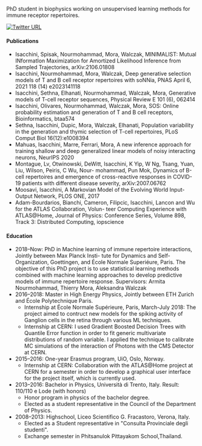PhD student in biophysics working on unsupervised learning methods for immune receptor repertoires.

[![Twitter URL](https://img.shields.io/twitter/url/https/twitter.com/bukotsunikki.svg?style=social&label=Follow%20%40giulioisacchini)](https://twitter.com/giulioisacchini)

#### Publications

* Isacchini, Spisak, Nourmohammad, Mora, Walczak, MINIMALIST: Mutual INformatIon Maximization for Amortized Likelihood Inference from Sampled Trajectories, 	arXiv:2106.01808
* Isacchini, Nourmohammad, Mora, Walczak, Deep generative selection models of T and B cell receptor repertoires with soNNia, PNAS April 6, 2021 118 (14) e2023141118
* Isacchini, Sethna, Elhanati, Nourmohammad, Walczak, Mora, Generative models of T-cell receptor sequences, Physical Review E 101 (6), 062414
* Isacchini, Olivares, Nourmohammad, Walczak, Mora, SOS: Online probability estimation and generation of T and B cell receptors, Bioinformatics, btaa574
* Sethna, Isacchini, Dupic, Mora, Walczak, Elhanati, Population variability in the generation and thymic selection of T-cell repertoires, PLoS Comput Biol 16(12):e1008394
* Mahuas, Isacchini, Marre, Ferrari, Mora, A new inference approach for training shallow and deep generalized linear models of noisy interacting neurons, NeurIPS 2020
* Montague, Lv, Otwinowski, DeWitt, Isacchini, K Yip, W Ng, Tsang, Yuan, Liu, Wilson, Peiris, C Wu, Nour- mohammad, Pun Mok, Dynamics of B-cell repertoires and emergence of cross-reactive responses in COVID-19 patients with different disease severity, arXiv:2007.06762
* Moosavi, Isacchini, A Markovian Model of the Evolving World Input-Output Network, PLOS ONE, 2017
* Adam-Bourdarios, Bianchi, Cameron, Filipcic, Isacchini, Lancon and Wu for the ATLAS Collaboration, Volun- teer Computing Experience with ATLAS@Home, Journal of Physics: Conference Series, Volume 898, Track 3: Distributed Computing, iopscience

#### Education

* 2018–Now: PhD in Machine learning of immune repertoire interactions, Jointly between Max Planck Insti- tute for Dynamics and Self-Organization, Goettingen, and École Normale Superiéure, Paris. The objective of this PhD project is to use statistical learning methods combined with machine learning approaches to develop predictive models of immune repertoire response. Supervisors: Armita Nourmohammad, Thierry Mora, Aleksandra Walczak
* 2016–2018: Master in High Energy Physics, Jointly between ETH Zurich and École Polytechnique Paris. 
  * Internship at École Normale Supérieure, Paris, March-July 2018: The project aimed to contruct new models for the spiking activity of Ganglion cells in the retina through various ML techniques.
  * Internship at CERN: I used Gradient Boosted Decision Trees with Quantile Error function in order to fit generic multivariate distributions of random variable. I applied the technique to calibrate MC simulations of the interaction of Photons with the CMS Detector at CERN.
* 2015–2016: One-year Erasmus program, UiO, Oslo, Norway.
  * Internship at CERN: Collaboration with the ATLAS@Home project at CERN for a semester in order to develop a graphical user interface for the project itself, which is currently used.
* 2013–2016: Bachelor in Physics, Università di Trento, Italy. Result: 110/110 e Lode (with honors)
  * Honor program in physics of the bachelor degree.
  * Elected as a student representative in the Council of the Department of Physics.
* 2008–2013: Highschool, Liceo Scientifico G. Fracastoro, Verona, Italy.
  * Elected as a Student representative in "Consulta Provinciale degli studenti".
  * Exchange semester in Phitsanulok Pittayakom School,Thailand.
